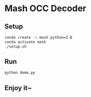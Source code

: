 # Mash OCC Decoder

## Setup

```bash
conda create -n mash python=3.8
conda activate mash
./setup.sh
```

## Run

```bash
python demo.py
```

## Enjoy it~
